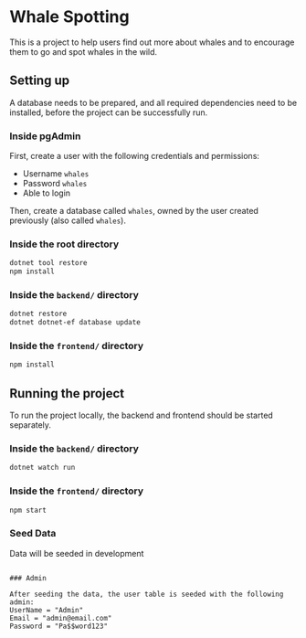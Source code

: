 # Whale Spotting

This is a project to help users find out more about whales and to encourage them to go and spot whales in the wild.

## Setting up

A database needs to be prepared, and all required dependencies need to be installed, before the project can be successfully run.

### Inside pgAdmin

First, create a user with the following credentials and permissions:

- Username `whales`
- Password `whales`
- Able to login

Then, create a database called `whales`, owned by the user created previously (also called `whales`).

### Inside the root directory

```bash
dotnet tool restore
npm install
```

### Inside the `backend/` directory

```bash
dotnet restore
dotnet dotnet-ef database update
```

### Inside the `frontend/` directory

```bash
npm install
```

## Running the project

To run the project locally, the backend and frontend should be started separately.

### Inside the `backend/` directory

```bash
dotnet watch run
```

### Inside the `frontend/` directory

```bash
npm start
```

### Seed Data

Data will be seeded in development

```

### Admin

After seeding the data, the user table is seeded with the following admin:
UserName = "Admin"
Email = "admin@email.com"
Password = "Pa$$word123"
```
